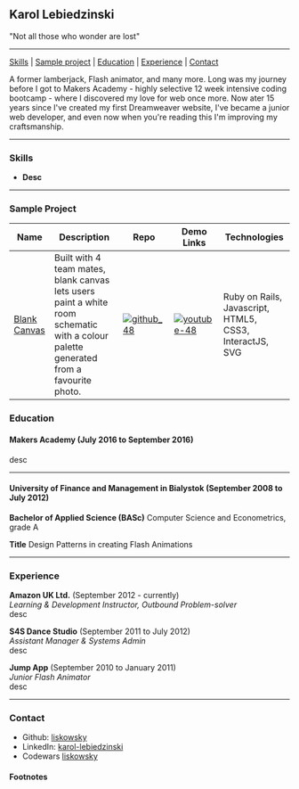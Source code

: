## Karol Lebiedzinski

"Not all those who wonder are lost"
***
[Skills](#skills) | [Sample project](#project) | [Education](#education) | [Experience](#experience) | [Contact](#contact)

A former lamberjack, Flash animator, and many more. Long was my journey before I got to Makers Academy - highly selective 12 week intensive coding bootcamp - where I discovered my love for web once more. Now ater 15 years since I've created my first Dreamweaver website, I've became a junior web developer, and even now when you're reading this I'm improving my craftsmanship.

***

### <a name="skills">Skills</a>

- **Desc**

***

### <a name="project">Sample Project</a>
Name | Description | Repo | Demo Links | Technologies
--- | --- | --- | --- | ---
[Blank Canvas][1] | Built with 4 team mates, blank canvas lets users paint a white room schematic with a colour palette generated from a favourite photo. | [![github_48](https://cloud.githubusercontent.com/assets/12953472/18687862/de8df31e-7f79-11e6-937c-f20c0e0ee2b4.png)][1] | [![youtube-48](https://cloud.githubusercontent.com/assets/12953472/18688443/6021e65e-7f7c-11e6-9479-6ad58e3ab834.png)][2] | Ruby on Rails, Javascript, HTML5, CSS3, InteractJS, SVG


### <a name="skills">Education</a>

#### Makers Academy (July 2016 to September 2016)
desc

***

#### University of Finance and Management in Bialystok (September 2008 to July 2012)

**Bachelor of Applied Science (BASc)**
Computer Science and Econometrics, grade A

**Title**
Design Patterns in creating Flash Animations

***

### <a name="experience">Experience</a>

**Amazon UK Ltd.** (September 2012 - currently)    
*Learning & Development Instructor, Outbound Problem-solver*   
desc

**S4S Dance Studio** (September 2011 to July 2012)   
*Assistant Manager & Systems Admin*  
desc

**Jump App** (September 2010 to January 2011)   
*Junior Flash Animator*  
desc

***

### <a name="contact">Contact</a>
- Github: [liskowsky](https://github.com/liskowsky)
- LinkedIn: [karol-lebiedzinski](www.linkedin.com/in/karol-lebiedzinski)
- Codewars [liskowsky](http://www.codewars.com/users/liskowsky)

#### Footnotes

[1]: https://github.com/hannako/blank_canvas
[2]: https://vimeo.com/183908628
